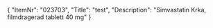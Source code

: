 {
  "ItemNr": "023703",
  "Title": "test",
  "Description": "Simvastatin Krka, filmdragerad tablett 40 mg"
}